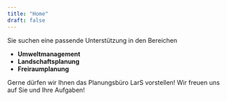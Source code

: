 ```yaml
---
title: "Home"
draft: false
---
```

Sie suchen eine passende Unterstützung in den Bereichen

- **Umweltmanagement**
- **Landschaftsplanung**
- **Freiraumplanung**

Gerne dürfen wir Ihnen das Planungsbüro LarS vorstellen!
Wir freuen uns auf Sie und Ihre Aufgaben!
